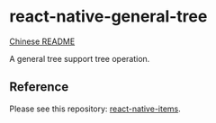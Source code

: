 # react-native-general-tree

[Chinese README](README-zh_CN.md)

A general tree support tree operation.

## Reference

Please see this repository: [react-native-items](https://github.com/gaoxiaosong/react-native-items).